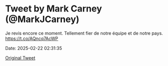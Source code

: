 # Tweet by Mark Carney (@MarkJCarney)

Je revis encore ce moment. Tellement fier de notre équipe et de notre pays.
 https://t.co/AQncq7AcWP

Date: 2025-02-22 02:31:35

[Original Tweet](https://x.com/MarkJCarney/status/1893126460178579862)
